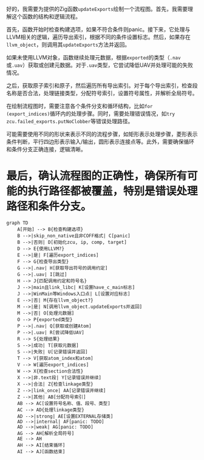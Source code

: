 好的，我需要为提供的Zig函数`updateExports`绘制一个流程图。首先，我需要理解这个函数的结构和逻辑流程。

首先，函数开始时检查构建选项，如果不符合条件则panic。接下来，它处理与LLVM相关的逻辑，遍历导出索引，根据不同的条件设置标志。然后，如果存在`llvm_object`，则调用其`updateExports`方法并返回。

如果未使用LLVM对象，函数继续处理元数据，根据`exported`的类型（`.nav`或`.uav`）获取或创建元数据。对于`.uav`类型，它尝试降低UAV并处理可能的失败情况。

之后，获取原子索引和原子，然后遍历所有导出索引。对于每个导出索引，检查段名称是否合法，处理链接类型，分配符号索引，设置符号属性，并解析全局符号。

在绘制流程图时，需要注意各个条件分支和循环结构，比如`for (export_indices)`循环内的处理步骤。同时，需要处理错误情况，如`try zcu.failed_exports.putNoClobber`等错误处理路径。

可能需要使用不同的形状来表示不同的流程步骤，如矩形表示处理步骤，菱形表示条件判断，平行四边形表示输入/输出，圆形表示连接点等。此外，需要确保循环和条件分支正确连接，逻辑清晰。

最后，确认流程图的正确性，确保所有可能的执行路径都被覆盖，特别是错误处理路径和条件分支。
================================================
```mermaid
graph TD
    A[开始] --> B{检查构建选项}
    B -->|skip_non_native且非COFF格式| C[panic]
    B -->|否则| D[初始化zcu, ip, comp, target]
    D --> E{使用LLVM?}
    E -->|是| F[遍历export_indices]
    F --> G{检查导出类型}
    G -->|.nav| H[获取导出符号的调用约定]
    G -->|.uav| I[跳过]
    H --> J{匹配调用约定和符号名}
    J -->|main且link_libc| K[设置have_c_main标志]
    J -->|WinMain等Windows入口点| L[设置对应标志]
    E -->|否| M{存在llvm_object?}
    M -->|是| N[调用llvm_object.updateExports并返回]
    M -->|否| O[处理元数据]
    O --> P{exported类型}
    P -->|.nav| Q[获取或创建Atom]
    P -->|.uav| R[尝试降低UAV]
    R --> S{处理结果}
    S -->|成功| T[获取元数据]
    S -->|失败| U[记录错误并返回]
    T --> V[获取atom_index和atom]
    V --> W[遍历export_indices]
    W --> X{检查section合法性}
    X -->|非.text段| Y[记录错误并继续]
    X -->|合法| Z{检查linkage类型}
    Z -->|link_once| AA[记录错误并继续]
    Z -->|其他| AB[分配符号索引]
    AB --> AC[设置符号名称、值、段号、类型]
    AC --> AD{处理linkage类型}
    AD -->|strong| AE[设置EXTERNAL存储类]
    AD -->|internal| AF[panic: TODO]
    AD -->|weak| AG[panic: TODO]
    AG --> AH[解析全局符号]
    AE --> AH
    AH --> AI[结束循环]
    AI --> AJ[函数结束]
```